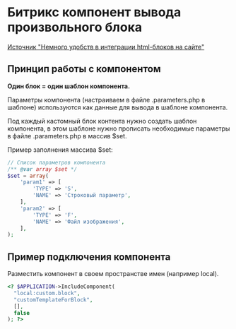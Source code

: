 # Битрикс компонент вывода произвольного блока

[Источник "Немного удобств в интеграции html-блоков на сайте"](http://blog.d-it.ru/dev/few-amenities-in-the-integration-of-the-html-blocks-on-the-website/)

## Принцип работы с компонентом

**Один блок = один шаблон компонента.**

Параметры компонента (настраиваем в файле .parameters.php в шаблоне) используются как данные для вывода в шаблоне компонента.

Под каждый кастомный блок контента нужно создать шаблон компонента, в этом шаблоне нужно прописать необходимые параметры в файле .parameters.php в массив $set.

Пример заполнения массива $set:

```php
// Список параметров компонента
/** @var array $set */
$set = array(
	'param1' => [
		'TYPE' => 'S',
		'NAME' => 'Строковый параметр',
	],
	'param2' => [
		'TYPE' => 'F',
		'NAME' => 'Файл изображения',
	],
);
```

## Пример подключения компонента

Разместить компонент в своем пространстве имен (например local).

```php
<? $APPLICATION->IncludeComponent(
  "local:custom.block",
  "customTemplateForBlock",
  [],
  false
); ?>
```
